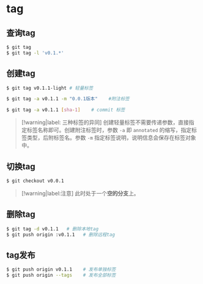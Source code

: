 # tag

## 查询tag

```bash
$ git tag
$ git tag -l 'v0.1.*'
```

## 创建tag

```bash
$ git tag v0.1.1-light # 轻量标签

$ git tag -a v0.1.1 -m "0.0.1版本"    #附注标签

$ git tag -a v0.1.1 [sha-1]    # commit 标签
```

> [!warning|label: 三种标签的异同]
> 创建轻量标签不需要传递参数，直接指定标签名称即可。创建附注标签时，参数 `-a` 即 `annotated` 的缩写，指定标签类型，后附标签名。参数 `-m` 指定标签说明，说明信息会保存在标签对象中。

## 切换tag

```bash
$ git checkout v0.0.1
```

> [!warning|label:注意]
> 此时处于一个**空的分支**上。

## 删除tag

```bash
$ git tag -d v0.1.1   # 删除本地tag
$ git push origin :v0.1.1   # 删除远程tag
```

## tag发布

```bash
$ git push origin v0.1.1    # 发布单独标签
$ git push origin --tags    # 发布全部标签
```

